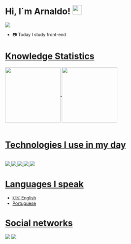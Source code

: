 
# Hi, I´m Arnaldo! <img src="" width="30px">

<img src="/Me/">

- 📷 Today I study front-end<br>

<div>
  <a href="https://github.com/arnaldopro
">
  <h1>Knowledge Statistics</h1>
  <img height="180em"   align="center" src="https://github-readme-stats.vercel.app/api?username=arnaldopro&show_icons=true&theme=radical&include_all_commits=true&count_private=true"/>
  <img height="180em"  align="center" src="https://github-readme-stats.vercel.app/api/top-langs/?username=arnaldopro&&layout=compact&hide=shell&theme=radical"/> 
</div>
 <br>
  <h1>Technologies I use in my day</h1>
<div style="display> inline_block"><br>
<img src="https://img.shields.io/badge/HTML5-E34F26?style=for-the-badge&logo=html5&logoColor=white"/>
<img src="https://img.shields.io/badge/CSS3-1572B6?style=for-the-badge&logo=css3&logoColor=white"/>
<img src="https://img.shields.io/badge/JavaScript-F7DF1E?style=for-the-badge&logo=javascript&logoColor=black"/> 
<img src="https://img.shields.io/badge/C-8300FD?style=for-the-badge&logo=c&logoColor=white"/> 
<img src="https://img.shields.io/badge/CSharp-00814C?style=for-the-badge&logo=csharp&logoColor=white"/>
</div>

<h1>Languages I speak</h1>
  
- 🇺🇸 English
- Portuguese
  
<h1>Social networks</h1>
    <a href="#" target="_blank"><img src="https://img.shields.io/badge/Facebook-00B7FD?style=for-the-badge&logo=facebook&logoColor=white" target="_blank"></a>
     <a href="#" target="_blank"><img src="https://img.shields.io/badge/WhatsApp-34FD00?style=for-the-badge&logo=whatsapp&logoColor=white" target="_blank"></a>
  

  
 
